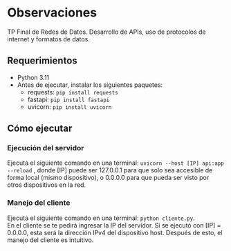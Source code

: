 # Observaciones
TP Final de Redes de Datos. Desarrollo de APIs, uso de protocolos de internet y formatos de datos.
## Requerimientos

- Python 3.11
- Antes de ejecutar, instalar los siguientes paquetes:
  - requests: `pip install requests`
  - fastapi: `pip install fastapi`
  - uvicorn: `pip install uvicorn`

## Cómo ejecutar

### Ejecución del servidor

Ejecuta el siguiente comando en una terminal: `uvicorn --host [IP] api:app --reload`
, donde [IP] puede ser 127.0.0.1 para que solo sea accesible de forma local (mismo dispositivo),
o 0.0.0.0 para que pueda ser visto por otros dispositivos en la red.

### Manejo del cliente

Ejecuta el siguiente comando en una terminal: `python cliente.py`.  
En el cliente se te pedirá ingresar la IP del servidor. Si se ejecutó con [IP] = 0.0.0.0,
esta será la dirección IPv4 del dispositivo host. Después de esto, el manejo del cliente es intuitivo.
